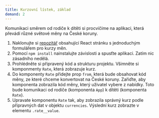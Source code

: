 ```yaml
---
title: Kurzovní lístek, základ
demand: 2
---
```


Komunikaci směrem od rodiče k dítěti si procvičíme na aplikaci, která převádí různé světové měny na České koruny.

1. Naklonujte si [repozitář](https://github.com/Czechitas-podklady-WEB/currencies) obsahující React stránku s jednoduchým formulářem pro kurzy měn.
1. Pomocí `npm install` nainstalujte závislosti a spusťte aplikaci. Zatím nic zásadního nedělá.
1. Prohlédněte si připravený kód a strukturu projektu. Všimněte si komponmenty `Rate`, která zobrazuje kurz.
1. Do komponenty `Rate` přidejte prop `from`, která bude obsahovat kód měny, ze které chceme konvertovat na České koruny. Zařiďte, aby komponenta zobrazila kód měny, který uživatel vybere z nabídky. Toto bude komunikaci od rodiče (komponenta `App`) k dítěti (komponenta `Rate`).
1. Upravate komponentu `Rate` tak, aby zobrazila správný kurz podle připravných dat v objektu `currencies`. Výslední kurz zobrazte v elementu `.rate__value`.
